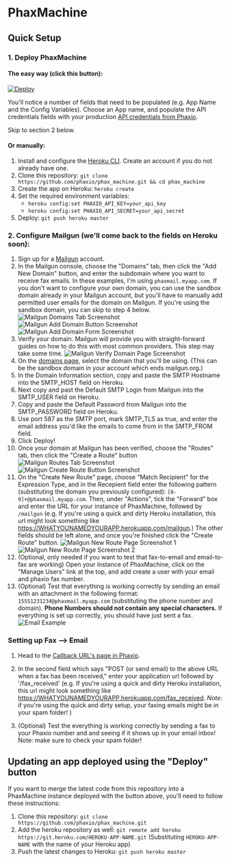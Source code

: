 # PhaxMachine

## Quick Setup

### 1. Deploy PhaxMachine

#### The easy way (click this button):

[![Deploy](https://www.herokucdn.com/deploy/button.png)](https://heroku.com/deploy?template=https://github.com/phaxio/phax_machine)

You'll notice a number of fields that need to be populated (e.g. App Name and the Config Variables). Choose an App name, and populate the API credentials fields with your production [API credentials from Phaxio](https://console.phaxio.com/apiSettings).

Skip to section 2 below.

#### Or manually:

1. Install and configure the [Heroku CLI](https://devcenter.heroku.com/articles/heroku-cli).
   Create an account if you do not already have one.
2. Clone this repository: `git clone https://github.com/phaxio/phax_machine.git && cd phax_machine`
3. Create the app on Heroku: `heroku create`
4. Set the required environment variables:
   - `heroku config:set PHAXIO_API_KEY=your_api_key`
   - `heroku config:set PHAXIO_API_SECRET=your_api_secret`
5. Deploy: `git push heroku master`

### 2. Configure Mailgun (we'll come back to the fields on Heroku soon):

1. Sign up for a [Mailgun](https://www.mailgun.com) account.
2. In the Mailgun console, choose the "Domains" tab, then click the "Add New Domain" button, and enter the subdomain where you want to receive fax emails. In these examples, I'm using `phaxmail.myapp.com`. If you don't want to configure your own domain, you can use the sandbox domain already in your Mailgun account, but you'll have to manually add permitted user emails for the domain on Mailgun. If you're using the sandbox domain, you can skip to step 4 below.
![Mailgun Domains Tab Screenshot](https://github.com/phaxio/phax_machine/raw/master/readme_assets/mailgun_domains_tab.png)
![Mailgun Add Domain Button Screenshot](https://github.com/phaxio/phax_machine/raw/master/readme_assets/mailgun_add_domain.png)
![Mailgun Add Domain Form Screenshot](https://github.com/phaxio/phax_machine/raw/master/readme_assets/mailgun_add_domain_form.png)
3. Verify your domain. Mailgun will provide you with straight-forward guides on how to do this with most common providers. This step may take some time.
![Mailgun Verify Domain Page Screenshot](https://github.com/phaxio/phax_machine/raw/master/readme_assets/mailgun_domain_verification.png)
4. On the [domains page](https://app.mailgun.com/app/domains), select the domain that you'll be using. (This can be the sandbox domain in your account which ends mailgun.org.)
5. In the Domain Information section, copy and paste the SMTP Hostname into the SMTP_HOST field on Heroku.
6. Next copy and past the Default SMTP Login from Mailgun into the SMTP_USER field on Heroku.
7. Copy and paste the Default Password from Mailgun into the SMTP_PASSWORD field on Heroku.
8. Use port 587 as the SMTP port, mark SMTP_TLS as true, and enter the email address you'd like the emails to come from in the SMTP_FROM field.
9. Click Deploy!
10. Once your domain at Mailgun has been verified, choose the "Routes" tab, then click the "Create a Route" button
![Mailgun Routes Tab Screenshot](https://github.com/phaxio/phax_machine/raw/master/readme_assets/mailgun_routes_tab.png)
![Mailgun Create Route Button Screenshot](https://github.com/phaxio/phax_machine/raw/master/readme_assets/mailgun_route_add_button.png)
11. On the "Create New Route" page, choose "Match Recipient" for the Expression Type, and in the Recepient field enter the following pattern (substituting the domain you previously configured): `[0-9]+@phaxmail.myapp.com`. Then, under "Actions", tick the "Forward" box and enter the URL for your instance of PhaxMachine, followed by `/mailgun` (e.g. If you're using a quick and dirty Heroku installation, this url might look something like https://WHATYOUNAMEDYOURAPP.herokuapp.com/mailgun.) The other fields should be left alone, and once you're finished click the "Create Route" button.
![Mailgun New Route Page Screenshot 1](https://github.com/phaxio/phax_machine/raw/master/readme_assets/mailgun_new_route_1.png)
![Mailgun New Route Page Screenshot 2](https://github.com/phaxio/phax_machine/raw/master/readme_assets/mailgun_new_route_2.png)
12. (Optional, only needed if you want to test that fax-to-email and email-to-fax are working) Open your instance of PhaxMachine, click on the "Manage Users" link at the top, and add create a user with your email and phaxio fax number.
13. (Optional) Test that everything is working correctly by sending an email with an attachment in the following format: `15551231234@phaxmail.myapp.com` (substituting the phone number and domain). **Phone Numbers should not contain any special characters.** If everything is set up correctly, you should have just sent a fax.
![Email Example](https://github.com/phaxio/phax_machine/raw/master/readme_assets/phaxio_email.png)

### Setting up Fax --> Email
1. Head to the [Callback URL's page in Phaxio](https://console.phaxio.com/apiSettings/callbacks).
2. In the second field which says "POST (or send email) to the above URL when a fax has been received," enter your application url followed by '/fax_received' (e.g. If you're using a quick and dirty Heroku installation, this url might look something like https://WHATYOUNAMEDYOURAPP.herokuapp.com/fax_received. *Note:* if you're using the quick and dirty setup, your faxing emails might be in your spam folder! )

3. (Optional) Test the everything is working correctly by sending a fax to your Phaxio number and and seeing if it shows up in your email inbox! Note: make sure to check your spam folder!

## Updating an app deployed using the "Deploy" button

If you want to merge the latest code from this repository into a PhaxMachine instance deployed with
the button above, you'll need to follow these instructions:

1. Clone this repository: `git clone https://github.com/phaxio/phax_machine.git`
2. Add the heroku repository as well: `git remote add heroku https://git.heroku.com/HEROKU-APP-NAME.git` (Substituting `HEROKU-APP-NAME` with the name of your Heroku app)
3. Push the latest changes to Heroku: `git push heroku master`
